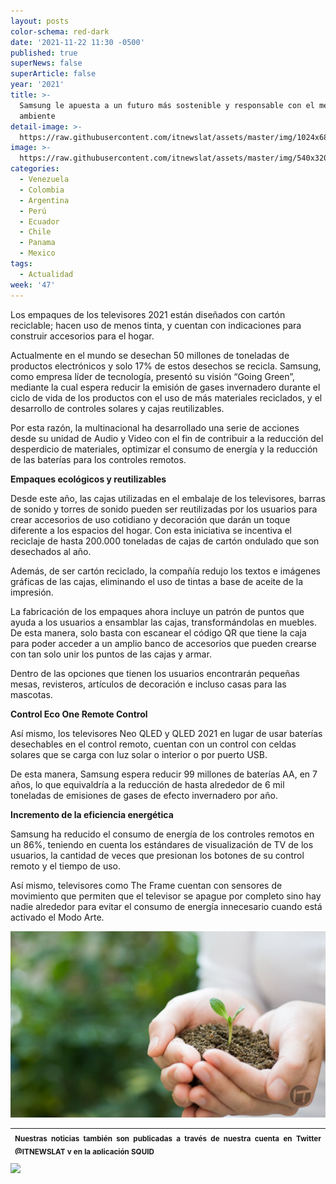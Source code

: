 ```yaml
---
layout: posts
color-schema: red-dark
date: '2021-11-22 11:30 -0500'
published: true
superNews: false
superArticle: false
year: '2021'
title: >-
  Samsung le apuesta a un futuro más sostenible y responsable con el medio
  ambiente
detail-image: >-
  https://raw.githubusercontent.com/itnewslat/assets/master/img/1024x680/MedioAmbiente-g.jpg
image: >-
  https://raw.githubusercontent.com/itnewslat/assets/master/img/540x320/MedioAmbiente-p.jpg
categories:
  - Venezuela
  - Colombia
  - Argentina
  - Perú
  - Ecuador
  - Chile
  - Panama
  - Mexico
tags:
  - Actualidad
week: '47'
---
```

Los empaques de los televisores 2021 están diseñados con cartón reciclable; hacen uso de menos tinta, y cuentan con indicaciones para construir accesorios para el hogar.
 
Actualmente en el mundo se desechan 50 millones de toneladas de productos electrónicos y solo 17% de estos desechos se recicla. Samsung, como empresa líder de tecnología, presentó su visión “Going Green”, mediante la cual espera reducir la emisión de gases invernadero durante el ciclo de vida de los productos con el uso de más materiales reciclados, y el desarrollo de controles solares y cajas reutilizables.
 
Por esta razón, la multinacional ha desarrollado una serie de acciones desde su unidad de Audio y Video con el fin de contribuir a la reducción del desperdicio de materiales, optimizar el consumo de energía y la reducción de las baterías para los controles remotos.

**Empaques ecológicos y reutilizables**

Desde este año, las cajas utilizadas en el embalaje de los televisores, barras de sonido y torres de sonido pueden ser reutilizadas por los usuarios para crear accesorios de uso cotidiano y decoración que darán un toque diferente a los espacios del hogar. Con esta iniciativa se incentiva el reciclaje de hasta 200.000 toneladas de cajas de cartón ondulado que son desechados al año.
 
Además, de ser cartón reciclado, la compañía redujo los textos e imágenes gráficas de las cajas, eliminando el uso de tintas a base de aceite de la impresión.
 
La fabricación de los empaques ahora incluye un patrón de puntos que ayuda a los usuarios a ensamblar las cajas, transformándolas en muebles. De esta manera, solo basta con escanear el código QR que tiene la caja para poder acceder a un amplio banco de accesorios que pueden crearse con tan solo unir los puntos de las cajas y armar.
 
Dentro de las opciones que tienen los usuarios encontrarán pequeñas mesas, revisteros, artículos de decoración e incluso casas para las mascotas.
 
**Control Eco One Remote Control**

Así mismo, los televisores Neo QLED y QLED 2021 en lugar de usar baterías desechables en el control remoto, cuentan con un control con celdas solares que se carga con luz solar o interior o por puerto USB.
 
De esta manera, Samsung espera reducir 99 millones de baterías AA, en 7 años, lo que equivaldría a la reducción de hasta alrededor de 6 mil toneladas de emisiones de gases de efecto invernadero por año.
 
 
**Incremento de la eficiencia energética**

Samsung ha reducido el consumo de energía de los controles remotos en un 86%, teniendo en cuenta los estándares de visualización de TV de los usuarios, la cantidad de veces que presionan los botones de su control remoto y el tiempo de uso.
 
Así mismo, televisores como The Frame cuentan con sensores de movimiento que permiten que el televisor se apague por completo sino hay nadie alrededor para evitar el consumo de energía innecesario cuando está activado el Modo Arte.

![](https://raw.githubusercontent.com/itnewslat/assets/master/img/540x320/MedioAmbiente-p.jpg)

<table style="height: 42px;" width="569">
<tbody>
<tr>
<td style="text-align: justify;"><sub><strong>Nuestras noticias también son publicadas a través de nuestra cuenta en Twitter <a href="https://twitter.com/itnewslat?lang=es">@ITNEWSLAT</a> y en la aplicación <a href="https://squidapp.co/en/">SQUID</a></strong></sub></td>
</tr>
</tbody>
</table>

<img src="https://tracker.metricool.com/c3po.jpg?hash=56f88a41e39ab42c063cc51676587a04"/>